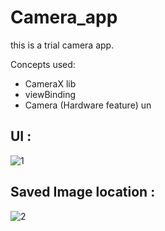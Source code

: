 # Camera_app
this is a trial camera app.

Concepts used: 
 - CameraX lib
 - viewBinding
 - Camera (Hardware feature)
un 
## UI :

![1](https://user-images.githubusercontent.com/58788722/131974679-4eff5fea-5ad4-4296-90ec-315fc38c974a.jpg)

## Saved Image location :
![2](https://user-images.githubusercontent.com/58788722/131974650-4f7035a7-1017-4725-82a9-b35282983f38.jpg)
